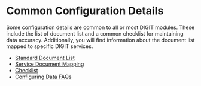# Common Configuration Details

Some configuration details are common to all or most DIGIT modules. These include the list of document list and a common checklist for maintaining data accuracy. Additionally, you will find information about the document list mapped to specific DIGIT services. 

* [Standard Document List](standard-document-list.md)
* [Service Document Mapping](service-document-mapping.md)
* [Checklist](checklist.md)
* [Configuring Data FAQs](configuring-data-faqs.md)





